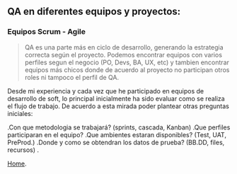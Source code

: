 ## QA en diferentes equipos y proyectos: 
### Equipos Scrum - Agile

>  QA es una parte más en ciclo de desarrollo, generando la estrategia correcta según el proyecto.
Podemos encontrar equipos con varios perfiles segun el negocio (PO, Devs, BA, UX, etc) y tambien encontrar equipos más chicos donde de acuerdo al proyecto no participan otros roles ni tampoco el perfil de QA. 

Desde mi experiencia y cada vez que he participado en equipos de desarrollo de soft, lo principal inicialmente ha sido evaluar como se realiza el flujo de trabajo. De acuerdo a esta mirada poder plantear otras preguntas iniciales: 

.Con que metodologia se trabajará? (sprints, cascada, Kanban)
.Que perfiles participaran en el equipo?
.Que ambientes estaran disponibles? (Test, UAT, PreProd.)
.Donde y como se obtendran los datos de prueba? (BB.DD, files, recursos)
.



 [Home](./index.md).


